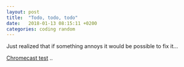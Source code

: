 ```yaml
---
layout: post
title:  "Todo, todo, todo"
date:   2018-01-13 08:15:11 +0200
categories: coding random
---
```


Just realized that if something annoys it would be possible to fix it...

<a href="index.html">Chromecast test</A>
..



